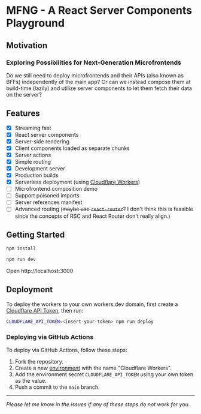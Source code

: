 # MFNG - A React Server Components Playground

## Motivation

### Exploring Possibilities for Next-Generation Microfrontends

Do we still need to deploy microfrontends and their APIs (also known as BFFs)
independently of the main app? Or can we instead compose them at build-time
(lazily) and utilize server components to let them fetch their data on the
server?

## Features

- [x] Streaming fast
- [x] React server components
- [x] Server-side rendering
- [x] Client components loaded as separate chunks
- [x] Server actions
- [x] Simple routing
- [x] Development server
- [x] Production builds
- [x] Serverless deployment (using
      [Cloudflare Workers](https://workers.cloudflare.com))
- [ ] Microfrontend composition demo
- [ ] Support poisoned imports
- [ ] Server references manifest
- [ ] Advanced routing (~~maybe use `react-router`?~~ I don't think this is
      feasible since the concepts of RSC and React Router don't really align.)

## Getting Started

```sh
npm install
```

```sh
npm run dev
```

Open http://localhost:3000

## Deployment

To deploy the workers to your own workers.dev domain, first create a
[Cloudflare API Token](https://developers.cloudflare.com/fundamentals/api/get-started/create-token/),
then run:

```sh
CLOUDFLARE_API_TOKEN=<insert-your-token> npm run deploy
```

### Deploying via GitHub Actions

To deploy via GitHub Actions, follow these steps:

1. Fork the repository.
2. Create a new
   [environment](https://docs.github.com/en/actions/deployment/targeting-different-environments/using-environments-for-deployment)
   with the name "Cloudflare Workers".
3. Add the environment secret `CLOUDFLARE_API_TOKEN` using your own token as the
   value.
4. Push a commit to the `main` branch.

---

_Please let me know in the issues if any of these steps do not work for you._
